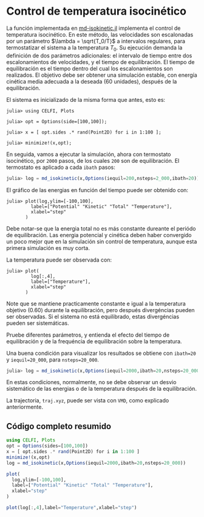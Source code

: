 
# Control de temperatura isocinético

 La función implementada en [md-isokinetic.jl](https://github.com/m3g/CELFI.jl/blob/master/src/md-isokinetic.jl) implementa el control de temperatura
isocinético. En este método, las velocidades son escalonadas por un
parámetro $\lambda = \sqrt{T_0/T}$ a intervalos regulares, para
termostatizar el sistema a la temperatura $T_0$. 
Su ejecución demanda la definición de dos parámetros
adicionales: el intervalo de tiempo entre dos escalonamientos de
velocidades, y el tiempo de equilibración. El tiempo de equilibración es
el tiempo dentro del cual los escalonamientos son realizados. El
objetivo debe ser obtener una simulación estable, con energía cinética
media adecuada a la deseada (60 unidades), después de la equilibración.

El sistema es inicializado de la misma forma que antes, esto es:
```julia-repl
julia> using CELFI, Plots

julia> opt = Options(side=[100,100]);

julia> x = [ opt.sides .* rand(Point2D) for i in 1:100 ];

julia> minimize!(x,opt);
```

En seguida, vamos a ejecutar la simulación, ahora con termostato isocinético, por `2000` pasos, de los cuales `200` son de equilibración. El termostato es aplicado a cada `ibath` pasos:

```julia
julia> log = md_isokinetic(x,Options(iequil=200,nsteps=2_000,ibath=20))
```

El gráfico de las energias en función del tiempo puede ser obtenido con:
```julia-repl
julia> plot(log,ylim=[-100,100],
         label=["Potential" "Kinetic" "Total" "Temperature"],
         xlabel="step"
       )

```

Debe notar-se que la energia total no es más constante dureante el periódo de equilibración. Las energia potencial y cinética deben haber convergido un poco mejor que en la simulación sin control de temperatura, aunque esta primera simulación es muy corta. 

La temperatura puede ser observada con:
```julia-repl
julia> plot(
         log[:,4],
         label=["Temperature"],
         xlabel="step"
       )
```
Note que se mantiene practicamente constante e igual a la temperatura objetivo (0.60) durante la equilibración, pero después divergéncias pueden ser observadas. Si el sistema no está equilibrado, estas divergéncias pueden ser sistemáticas. 

Pruebe diferentes parámetros, y entienda el efecto del tiempo de equilibración y de la frequéncia de equilibración sobre la temperatura. 

Una buena condición para visualizar los resultados se obtiene con `ibath=20`  y
`iequil=20_000`, para `nsteps=20_000`. 
```julia
julia> log = md_isokinetic(x,Options(iequil=2000,ibath=20,nsteps=20_000))
```

En estas condiciones, normalmente, no se debe observar un desvio sistemático de las energias o de la temperatura después de la equilibración. 

La trajectoria, `traj.xyz`, puede ser vista con `VMD`, como explicado anteriormente. 

## Código completo resumido

```julia
using CELFI, Plots
opt = Options(sides=[100,100])
x = [ opt.sides .* rand(Point2D) for i in 1:100 ]
minimize!(x,opt)
log = md_isokinetic(x,Options(iequil=2000,ibath=20,nsteps=20_000))

plot(
  log,ylim=[-100,100],
  label=["Potential" "Kinetic" "Total" "Temperature"],
  xlabel="step"
)

plot(log[:,4],label="Temperature",xlabel="step")
```
